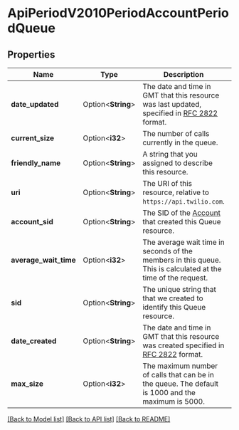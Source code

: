 # ApiPeriodV2010PeriodAccountPeriodQueue

## Properties

Name | Type | Description | Notes
------------ | ------------- | ------------- | -------------
**date_updated** | Option<**String**> | The date and time in GMT that this resource was last updated, specified in [RFC 2822](https://www.ietf.org/rfc/rfc2822.txt) format. | [optional]
**current_size** | Option<**i32**> | The number of calls currently in the queue. | [optional]
**friendly_name** | Option<**String**> | A string that you assigned to describe this resource. | [optional]
**uri** | Option<**String**> | The URI of this resource, relative to `https://api.twilio.com`. | [optional]
**account_sid** | Option<**String**> | The SID of the [Account](https://www.twilio.com/docs/iam/api/account) that created this Queue resource. | [optional]
**average_wait_time** | Option<**i32**> |  The average wait time in seconds of the members in this queue. This is calculated at the time of the request. | [optional]
**sid** | Option<**String**> | The unique string that that we created to identify this Queue resource. | [optional]
**date_created** | Option<**String**> | The date and time in GMT that this resource was created specified in [RFC 2822](https://www.ietf.org/rfc/rfc2822.txt) format. | [optional]
**max_size** | Option<**i32**> |  The maximum number of calls that can be in the queue. The default is 1000 and the maximum is 5000. | [optional]

[[Back to Model list]](../README.md#documentation-for-models) [[Back to API list]](../README.md#documentation-for-api-endpoints) [[Back to README]](../README.md)


